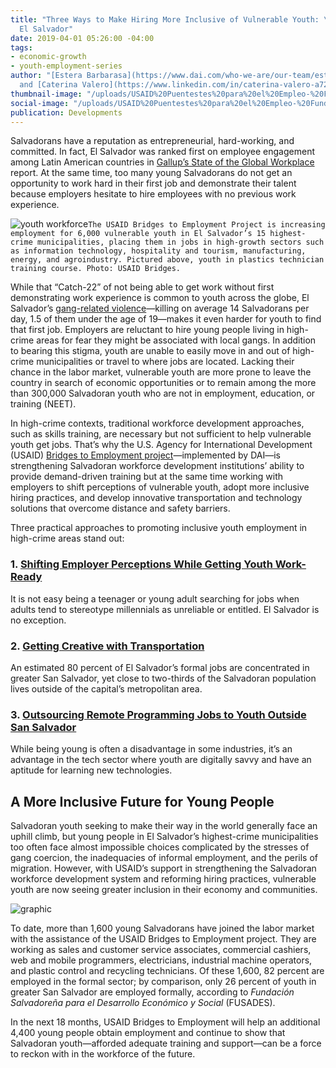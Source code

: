 ```yaml
---
title: "Three Ways to Make Hiring More Inclusive of Vulnerable Youth: \nLessons from
  El Salvador"
date: 2019-04-01 05:26:00 -04:00
tags:
- economic-growth
- youth-employment-series
author: "[Estera Barbarasa](https://www.dai.com/who-we-are/our-team/estera-barbarasa)
  and [Caterina Valero](https://www.linkedin.com/in/caterina-valero-a7244739/)"
thumbnail-image: "/uploads/USAID%20Puentestes%20para%20el%20Empleo-%20Fundeplast-29%20-1be9d4.jpg"
social-image: "/uploads/USAID%20Puentestes%20para%20el%20Empleo-%20Fundeplast-29%20-1be9d4.jpg"
publication: Developments
---
```


Salvadorans have a reputation as entrepreneurial, hard-working, and committed. In fact, El Salvador was ranked first on employee engagement among Latin American countries in [Gallup’s State of the Global Workplace](https://www.gallup.com/workplace/238079/state-global-workplace-2017.aspx) report. At the same time, too many young Salvadorans do not get an opportunity to work hard in their first job and demonstrate their talent because employers hesitate to hire employees with no previous work experience. 




![youth workforce](/uploads/USAID%20Puentestes%20para%20el%20Empleo-%20Fundeplast-29%20-1be9d4.jpg)`The USAID Bridges to Employment Project is increasing employment for 6,000 vulnerable youth in El Salvador’s 15 highest-crime municipalities, placing them in jobs in high-growth sectors such as information technology, hospitality and tourism, manufacturing, energy, and agroindustry. Pictured above, youth in plastics technician training course. Photo: USAID Bridges.`

While that “Catch-22” of not being able to get work without first demonstrating work experience is  common to youth across the globe, El Salvador’s [gang-related violence](https://www.npr.org/sections/goatsandsoda/2015/10/05/445382231/how-el-salvador-fell-into-a-web-of-gang-violence)—killing on average 14 Salvadorans per day, 1.5 of them under the age of 19—makes it even harder for youth to find that first job. Employers are reluctant to hire young people living in high-crime areas for fear they might be associated with local gangs. In addition to bearing this stigma, youth are unable to easily move in and out of high-crime municipalities or travel to where jobs are located. Lacking their chance in the labor market, vulnerable youth are more prone to leave the country in search of economic opportunities or to remain among the more than 300,000 Salvadoran youth who are not in employment, education, or training (NEET).

In high-crime contexts, traditional workforce development approaches, such as skills training, are necessary but not sufficient to help vulnerable youth get jobs. That’s why the U.S. Agency for International Development (USAID) [Bridges to Employment project](https://www.dai.com/our-work/projects/usaid-el-salvador-puentes-para-el-empleo-bridges-employment-project)—implemented by DAI—is strengthening Salvadoran workforce development institutions’ ability to provide demand-driven training but at the same time working with employers to shift perceptions of vulnerable youth, adopt more inclusive hiring practices, and develop innovative transportation and technology solutions that overcome distance and safety barriers.

Three practical approaches to promoting inclusive youth employment in high-crime areas stand out:

### 1. [Shifting Employer Perceptions While Getting Youth Work-Ready](/articles/in-el-salvador-shifting-employer-perceptions-while-getting-youth-work-ready)

It is not easy being a teenager or young adult searching for jobs when adults tend to stereotype millennials as unreliable or entitled. El Salvador is no exception.

### 2. [Getting Creative with Transportation](/articles/getting-creative-with-transportation-for-el-salvadors-young-job-seekers) 

An estimated 80 percent of El Salvador’s formal jobs are concentrated in greater San Salvador, yet close to two-thirds of the Salvadoran population lives outside of the capital’s metropolitan area.

### 3. [Outsourcing Remote Programming Jobs to Youth Outside San Salvador](/articles/in-el-salvador-outsourcing-remote-programming-jobs-to-youth-outside-the-capital)

While being young is often a disadvantage in some industries, it’s an advantage in the tech sector where youth are digitally savvy and have an aptitude for learning new technologies. 

## A More Inclusive Future for Young People

Salvadoran youth seeking to make their way in the world generally face an uphill climb, but young people in El Salvador’s highest-crime municipalities too often face almost impossible choices complicated by the stresses of gang coercion, the inadequacies of informal employment, and the perils of migration. However, with USAID’s support in strengthening the Salvadoran workforce development system and reforming hiring practices, vulnerable youth are now seeing greater inclusion in their economy and communities. 

![graphic](/uploads/youth-employment-el-salvador.jpg)

To date, more than 1,600 young Salvadorans have joined the labor market with the assistance of the USAID Bridges to Employment project. They are working as sales and customer service associates, commercial cashiers, web and mobile programmers, electricians, industrial machine operators, and plastic control and recycling technicians. Of these 1,600, 82 percent are employed in the formal sector; by comparison, only 26 percent of youth in greater San Salvador are employed formally, according to *Fundación Salvadoreña para el Desarrollo Económico y Social* (FUSADES). 

In the next 18 months, USAID Bridges to Employment will help an additional 4,400 young people obtain employment and continue to show that Salvadoran youth—afforded adequate training and support—can be a force to reckon with in the workforce of the future. 